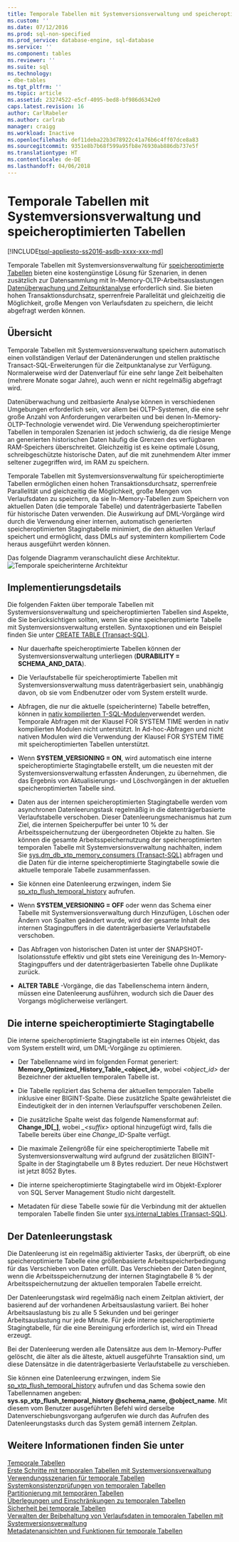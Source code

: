 ```yaml
---
title: Temporale Tabellen mit Systemversionsverwaltung und speicheroptimierten Tabellen | Microsoft-Dokumentation
ms.custom: ''
ms.date: 07/12/2016
ms.prod: sql-non-specified
ms.prod_service: database-engine, sql-database
ms.service: ''
ms.component: tables
ms.reviewer: ''
ms.suite: sql
ms.technology:
- dbe-tables
ms.tgt_pltfrm: ''
ms.topic: article
ms.assetid: 23274522-e5cf-4095-bed8-bf986d6342e0
caps.latest.revision: 16
author: CarlRabeler
ms.author: carlrab
manager: craigg
ms.workload: Inactive
ms.openlocfilehash: def11deba22b3d78922c41a76b6c4ff07dce8a83
ms.sourcegitcommit: 9351e8b7b68f599a95fb8e76930ab886db737e5f
ms.translationtype: HT
ms.contentlocale: de-DE
ms.lasthandoff: 04/06/2018
---
```

# <a name="system-versioned-temporal-tables-with-memory-optimized-tables"></a>Temporale Tabellen mit Systemversionsverwaltung und speicheroptimierten Tabellen
[!INCLUDE[tsql-appliesto-ss2016-asdb-xxxx-xxx-md](../../includes/tsql-appliesto-ss2016-asdb-xxxx-xxx-md.md)]

  Temporale Tabellen mit Systemversionsverwaltung für [speicheroptimierte Tabellen](../../relational-databases/in-memory-oltp/memory-optimized-tables.md) bieten eine kostengünstige Lösung für Szenarien, in denen zusätzlich zur Datensammlung mit In-Memory-OLTP-Arbeitsauslastungen [Datenüberwachung und Zeitpunktanalyse](http://msdn.microsoft.com/library/mt631669.aspx) erforderlich sind. Sie bieten hohen Transaktionsdurchsatz, sperrenfreie Parallelität und gleichzeitig die Möglichkeit, große Mengen von Verlaufsdaten zu speichern, die leicht abgefragt werden können.  
  
## <a name="overview"></a>Übersicht  
 Temporale Tabellen mit Systemversionsverwaltung speichern automatisch einen vollständigen Verlauf der Datenänderungen und stellen praktische Transact-SQL-Erweiterungen für die Zeitpunktanalyse zur Verfügung. Normalerweise wird der Datenverlauf für eine sehr lange Zeit beibehalten (mehrere Monate sogar Jahre), auch wenn er nicht regelmäßig abgefragt wird.  
  
 Datenüberwachung und zeitbasierte Analyse können in verschiedenen Umgebungen erforderlich sein, vor allem bei OLTP-Systemen, die eine sehr große Anzahl von Anforderungen verarbeiten und bei denen In-Memory-OLTP-Technologie verwendet wird. Die Verwendung speicheroptimierter Tabellen in temporalen Szenarien ist jedoch schwierig, da die riesige Menge an generierten historischen Daten häufig die Grenzen des verfügbaren RAM-Speichers überschreitet. Gleichzeitig ist es keine optimale Lösung, schreibgeschützte historische Daten, auf die mit zunehmendem Alter immer seltener zugegriffen wird, im RAM zu speichern.  
  
 Temporale Tabellen mit Systemversionsverwaltung für speicheroptimierte Tabellen ermöglichen einen hohen Transaktionsdurchsatz, sperrenfreie Parallelität und gleichzeitig die Möglichkeit, große Mengen von Verlaufsdaten zu speichern, da sie In-Memory-Tabellen zum Speichern von aktuellen Daten (die temporale Tabelle) und datenträgerbasierte Tabellen für historische Daten verwenden. Die Auswirkung auf DML-Vorgänge wird durch die Verwendung einer internen, automatisch generierten speicheroptimierten Stagingtabelle minimiert, die den aktuellen Verlauf speichert und ermöglicht, dass DMLs auf systemintern kompiliertem Code heraus ausgeführt werden können.  
  
 Das folgende Diagramm veranschaulicht diese Architektur. ![Temporale speicherinterne Architektur](../../relational-databases/tables/media/temporal-in-memory-architecture.png "Temporale speicherinterne Architektur")  
  
## <a name="implementation-details"></a>Implementierungsdetails  
 Die folgenden Fakten über temporale Tabellen mit Systemversionsverwaltung und speicheroptimierten Tabellen sind Aspekte, die Sie berücksichtigen sollten, wenn Sie eine speicheroptimierte Tabelle mit Systemversionsverwaltung erstellen. Syntaxoptionen und ein Beispiel finden Sie unter [CREATE TABLE &#40;Transact-SQL&#41;](../../t-sql/statements/create-table-transact-sql.md).  
  
-   Nur dauerhafte speicheroptimierte Tabellen können der Systemversionsverwaltung unterliegen (**DURABILITY = SCHEMA_AND_DATA**).  
  
-   Die Verlaufstabelle für speicheroptimierte Tabellen mit Systemversionsverwaltung muss datenträgerbasiert sein, unabhängig davon, ob sie vom Endbenutzer oder vom System erstellt wurde.  
  
-   Abfragen, die nur die aktuelle (speicherinterne) Tabelle betreffen, können in [nativ kompilierten T-SQL-Modulen](https://msdnstage.redmond.corp.microsoft.com/en-us/library/dn133184.aspx)verwendet werden. Temporale Abfragen mit der Klausel FOR SYSTEM TIME werden in nativ kompilierten Modulen nicht unterstützt. In Ad-hoc-Abfragen und nicht nativen Modulen wird die Verwendung der Klausel FOR SYSTEM TIME mit speicheroptimierten Tabellen unterstützt.  
  
-   Wenn **SYSTEM_VERSIONING = ON**, wird automatisch eine interne speicheroptimierte Stagingtabelle erstellt, um die neuesten mit der Systemversionsverwaltung erfassten Änderungen, zu übernehmen, die das Ergebnis von Aktualisierungs- und Löschvorgängen in der aktuellen speicheroptimierten Tabelle sind.  
  
-   Daten aus der internen speicheroptimierten Stagingtabelle werden vom asynchronen Datenleerungstask regelmäßig in die datenträgerbasierte Verlaufstabelle verschoben. Dieser Datenleerungsmechanismus hat zum Ziel, die internen Speicherpuffer bei unter 10 % der Arbeitsspeichernutzung der übergeordneten Objekte zu halten. Sie können die gesamte Arbeitsspeichernutzung der speicheroptimierten temporalen Tabelle mit Systemversionsverwaltung nachhalten, indem Sie [sys.dm_db_xtp_memory_consumers &#40;Transact-SQL&#41;](../../relational-databases/system-dynamic-management-views/sys-dm-db-xtp-memory-consumers-transact-sql.md) abfragen und die Daten für die interne speicheroptimierte Stagingtabelle sowie die aktuelle temporale Tabelle zusammenfassen.  
  
-   Sie können eine Datenleerung erzwingen, indem Sie [sp_xtp_flush_temporal_history](../../relational-databases/system-stored-procedures/temporal-table-sp-xtp-flush-temporal-history.md) aufrufen.  
  
-   Wenn **SYSTEM_VERSIONING = OFF** oder wenn das Schema einer Tabelle mit Systemversionsverwaltung durch Hinzufügen, Löschen oder Ändern von Spalten geändert wurde, wird der gesamte Inhalt des internen Stagingpuffers in die datenträgerbasierte Verlaufstabelle verschoben.  
  
-   Das Abfragen von historischen Daten ist unter der SNAPSHOT-Isolationsstufe effektiv und gibt stets eine Vereinigung des In-Memory-Stagingpuffers und der datenträgerbasierten Tabelle ohne Duplikate zurück.   
  
-   **ALTER TABLE** -Vorgänge, die das Tabellenschema intern ändern, müssen eine Datenleerung ausführen, wodurch sich die Dauer des Vorgangs möglicherweise verlängert.  
  
## <a name="the-internal-memory-optimized-staging-table"></a>Die interne speicheroptimierte Stagingtabelle  
 Die interne speicheroptimierte Stagingtabelle ist ein internes Objekt, das vom System erstellt wird, um DML-Vorgänge zu optimieren.  
  
-   Der Tabellenname wird im folgenden Format generiert: **Memory_Optimized_History_Table_<object_id>**, wobei *<object_id>* der Bezeichner der aktuellen temporalen Tabelle ist.  
  
-   Die Tabelle repliziert das Schema der aktuellen temporalen Tabelle inklusive einer BIGINT-Spalte. Diese zusätzliche Spalte gewährleistet die Eindeutigkeit der in den internen Verlaufspuffer verschobenen Zeilen.  
  
-   Die zusätzliche Spalte weist das folgende Namensformat auf: **Change_ID[_<suffix>]**, wobei *_\<suffix>* optional hinzugefügt wird, falls die Tabelle bereits über eine *Change_ID*-Spalte verfügt.  
  
-   Die maximale Zeilengröße für eine speicheroptimierte Tabelle mit Systemversionsverwaltung wird aufgrund der zusätzlichen BIGINT-Spalte in der Stagingtabelle um 8 Bytes reduziert. Der neue Höchstwert ist jetzt 8052 Bytes.  
  
-   Die interne speicheroptimierte Stagingtabelle wird im Objekt-Explorer von SQL Server Management Studio nicht dargestellt.  
  
-   Metadaten für diese Tabelle sowie für die Verbindung mit der aktuellen temporalen Tabelle finden Sie unter [sys.internal_tables &#40;Transact-SQL&#41;](../../relational-databases/system-catalog-views/sys-internal-tables-transact-sql.md).  
  
## <a name="the-data-flush-task"></a>Der Datenleerungstask  
 Die Datenleerung ist ein regelmäßig aktivierter Tasks, der überprüft, ob eine speicheroptimierte Tabelle eine größenbasierte Arbeitsspeicherbedingung für das Verschieben von Daten erfüllt. Das Verschieben der Daten beginnt, wenn die Arbeitsspeichernutzung der internen Stagingtabelle 8 % der Arbeitsspeichernutzung der aktuellen temporalen Tabelle erreicht.  
  
 Der Datenleerungstask wird regelmäßig nach einem Zeitplan aktiviert, der basierend auf der vorhandenen Arbeitsauslastung variiert. Bei hoher Arbeitsauslastung bis zu alle 5 Sekunden und bei geringer Arbeitsauslastung nur jede Minute. Für jede interne speicheroptimierte Stagingtabelle, für die eine Bereinigung erforderlich ist, wird ein Thread erzeugt.  
  
 Bei der Datenleerung werden alle Datensätze aus dem In-Memory-Puffer gelöscht, die älter als die älteste, aktuell ausgeführte Transaktion sind, um diese Datensätze in die datenträgerbasierte Verlaufstabelle zu verschieben.  
  
 Sie können eine Datenleerung erzwingen, indem Sie [sp_xtp_flush_temporal_history](../../relational-databases/system-stored-procedures/temporal-table-sp-xtp-flush-temporal-history.md) aufrufen und das Schema sowie den Tabellennamen angeben:   
**sys.sp_xtp_flush_temporal_history  @schema_name, @object_name**. Mit diesem vom Benutzer ausgeführten Befehl wird derselbe Datenverschiebungsvorgang aufgerufen wie durch das Aufrufen des Datenleerungstasks durch das System gemäß internem Zeitplan.  
  
## <a name="see-also"></a>Weitere Informationen finden Sie unter  
 [Temporale Tabellen](../../relational-databases/tables/temporal-tables.md)   
 [Erste Schritte mit temporalen Tabellen mit Systemversionsverwaltung](../../relational-databases/tables/getting-started-with-system-versioned-temporal-tables.md)   
 [Verwendungsszenarien für temporale Tabellen](../../relational-databases/tables/temporal-table-usage-scenarios.md)   
 [Systemkonsistenzprüfungen von temporalen Tabellen](../../relational-databases/tables/temporal-table-system-consistency-checks.md)   
 [Partitionierung mit temporären Tabellen](../../relational-databases/tables/partitioning-with-temporal-tables.md)   
 [Überlegungen und Einschränkungen zu temporalen Tabellen](../../relational-databases/tables/temporal-table-considerations-and-limitations.md)   
 [Sicherheit bei temporale Tabellen](../../relational-databases/tables/temporal-table-security.md)   
 [Verwalten der Beibehaltung von Verlaufsdaten in temporalen Tabellen mit Systemversionsverwaltung](../../relational-databases/tables/manage-retention-of-historical-data-in-system-versioned-temporal-tables.md)   
 [Metadatenansichten und Funktionen für temporale Tabellen](../../relational-databases/tables/temporal-table-metadata-views-and-functions.md)  
  
  
